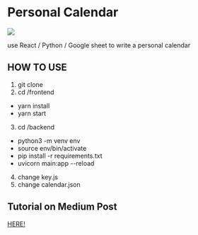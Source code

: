 # Personal Calendar

![](https://i.imgur.com/9kTuLb3.png)

use React / Python / Google sheet to write a personal calendar

## HOW TO USE

1. git clone
2. cd /frontend

-   yarn install
-   yarn start

3. cd /backend

-   python3 -m venv env
-   source env/bin/activate
-   pip install -r requirements.txt
-   uvicorn main:app --reload

4. change key.js
5. change calendar.json

## Tutorial on Medium Post

<a href="https://molly1024.medium.com/react-%E7%B5%90%E5%90%88-python-api-%E5%AF%AB%E4%B8%80%E5%80%8B%E8%A1%8C%E4%BA%8B%E6%9B%86-app-%E4%BD%BF%E7%94%A8-fastapi-google-sheet-%E7%95%B6%E8%B3%87%E6%96%99%E5%BA%AB-ec6522dc3954"> HERE! </a>


